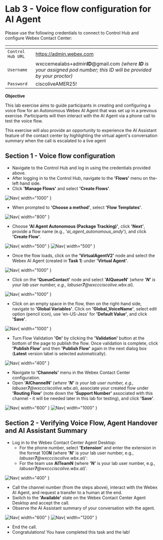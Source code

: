 # Lab 3 - Voice flow configuration for AI Agent


Please use the following credentials to connect to Control Hub and configure Webex Contact Center:

| <!-- -->         | <!-- -->         |
| ---------------- | ---------------- |
| `Control Hub URL`            | <a href="https://admin.webex.com" target="_blank">https://admin.webex.com</a> |
| `Username`       | wxccemealabs+admin**ID**@gmail.com  _(where **ID** is your assigned pod number; this ID will be provided by your proctor)_ |
| `Password`       | ciscoliveAMER25! |


**Objective**

This lab exercise aims to guide participants in creating and configuring a voice flow for an Autonomous Webex AI Agent that was set up in a previous exercise. Participants will then interact with the AI Agent via a phone call to test the voice flow. 

This exercise will also provide an opportunity to experience the AI Assistant feature of the contact center by highlighting the virtual agent's conversation summary when the call is escalated to a live agent

## **Section 1 - Voice flow configuration**

- Navigate to the Control Hub and log in using the credentials provided above.
- After logging in to the Control Hub, navigate to the **'Flows'** menu on the-left hand side.
- Click **'Manage Flows'** and select **'Create Flows'**.

![Nav](./assets/t4s1p2.png){ width="1000" }

- When prompted to **'Choose a method'**, select **'Flow Templates'**.

![Nav](./assets/t4s1p3.png){ width="800" }

- Choose **'AI Agent Autonomous (Package Tracking)'**, click **'Next'**, provide a flow name (e.g., '_ai_agent_autonomous_andy_'), and click **'Create Flow'**.

![Nav](./assets/t4s1p4.png){ width="500" }
![Nav](./assets/t4s1p5.png){ width="500" }

- Once the flow loads, click on the **'VirtualAgentV2'** node and select the Webex AI Agent (created in **Task 1**) under **'Virtual Agent'**.

![Nav](./assets/t4s1p6.png){ width="1000" }

- Click on the **'QueueContact'** node and select **'AIQueueN'** (_where **'N'** is your lab user number, e.g., labuser**7**@wxccciscolive.wbx.ai_).

![Nav](./assets/t4s1p7.png){ width="1000" }

- Click on an empty space in the flow, then on the right-hand side, navigate to **'Global Variables'**. Click on **'Global_VoiceName'**, select edit option (pencil icon), use 'en-US-Jess' for **'Default Value'**, and click **'Save'**.

![Nav](./assets/t4s1p8.png){ width="1000" }

- Turn Flow Validation **'On'** by clicking the **'Validation'** button at the bottom of the page to publish the flow. Once validation is complete, click **'Publish Flow'** and then **'Publish Flow'** again in the next dialog box (**Latest** version label is selected automatically).

![Nav](./assets/t4s1p9.png){ width="400" }

- Navigate to **'Channels'** menu in the Webex Contact Center configuration.
- Open **'AIChannelN'** (_where **'N'** is your lab user number, e.g., labuser**7**@wxccciscolive.wbx.ai_), associate your created flow under **'Routing Flow'** (note down the **'Support Number'** associated with this channel - it will be needed later in this lab for testing), and click **'Save'**.

![Nav](./assets/t4s1p10.png){ width="600" }
![Nav](./assets/t4s1p11.png){ width="1000" }


## **Section 2 - Verifying Voice Flow, Agent Handover and AI Assistant Summary**

- Log in to the Webex Contact Center Agent Desktop:
	- For the phone number, select **'Extension'** and enter the extension in the format 100**N** (where **'N'** is your lab user number, e.g., _labuser**7**@wxccciscolive.wbx.ai_)':
	- For the team use **AITeamN** (where **'N'** is your lab user number, e.g., _labuser**7**@wxccciscolive.wbx.ai_)'.

![Nav](./assets/t4s2p1.png){ width="400" }

- Call the channel number (from the steps above), interact with the Webex AI Agent, and request a transfer to a human at the end.
- Switch to the **'Available'** state on the Webex Contact Center Agent Desktop and accept the call.
- Observe the AI Assistant summary of your conversation with the agent.

![Nav](./assets/t4s2p2.png){ width="600" }
![Nav](./assets/t4s2p3.png){ width="1200" }

- End the call.
- Congratulations! You have completed this task and the lab!
